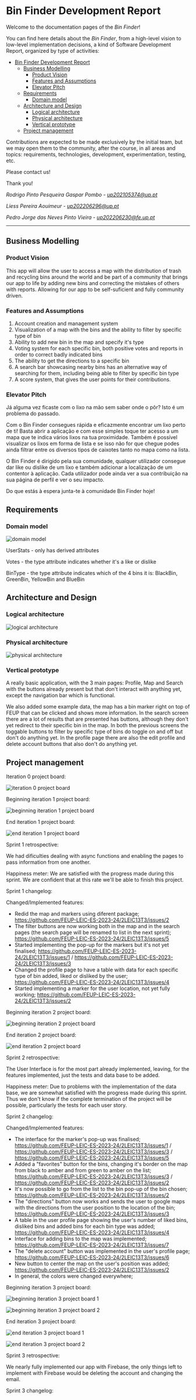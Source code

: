 <!-- README.md for LEIC-ES-2023-24 -->

# Bin Finder Development Report

Welcome to the documentation pages of the _Bin Finder_!

You can find here details about the _Bin Finder_, from a high-level vision to low-level implementation decisions, a kind of Software Development Report, organized by type of activities: 

- [Bin Finder Development Report](#bin-finder-development-report)
  - [Business Modelling](#business-modelling)
    - [Product Vision](#product-vision)
    - [Features and Assumptions](#features-and-assumptions)
    - [Elevator Pitch](#elevator-pitch)
  - [Requirements](#requirements)
    - [Domain model](#domain-model)
  - [Architecture and Design](#architecture-and-design)
    - [Logical architecture](#logical-architecture)
    - [Physical architecture](#physical-architecture)
    - [Vertical prototype](#vertical-prototype)
  - [Project management](#project-management)

Contributions are expected to be made exclusively by the initial team, but we may open them to the community, after the course, in all areas and topics: requirements, technologies, development, experimentation, testing, etc.

Please contact us!

Thank you!

*Rodrigo Pinto Pesqueira Gaspar Pombo - up202105374@up.pt*

*Liess Pereira Aouimeur - up202206296@up.pt*

*Pedro Jorge das Neves Pinto Vieira - up202206230@fe.up.pt*

---
## Business Modelling

### Product Vision

This app will allow the user to access a map with the distribution of trash and recycling bins around the world and be part of a community that brings our app to life by adding new bins and correcting the mistakes of others with reports. Allowing for our app to be self-suficient and fully community driven.

### Features and Assumptions

1. Account creation and management system
2. Visualization of a map with the bins and the ability to filter by specific type of bin
3. Ability to add new bin in the map and specify it's type
4. Voting system for each specific bin, both positive votes and reports in order to correct badly indicated bins
5. The ability to get the directions to a specific bin
6. A search bar showcasing nearby bins has an alternative way of searching for them, including being able to filter by specific bin type
7. A score system, that gives the user points for their contributions.

### Elevator Pitch

Já alguma vez ficaste com o lixo na mão sem saber onde o pôr? Isto é um problema do passado.

Com o Bin Finder consegues rápida e eficazmente encontrar um lixo perto de ti! Basta abrir a aplicação e com esse simples toque ter acesso a um mapa que te indica vários lixos na tua proximidade. Também é possível visualizar os lixos em forma de lista e se isso não for que chegue podes ainda filtrar entre os diversos tipos de caixotes tanto no mapa como na lista.

O Bin Finder é dirigido pela sua comunidade, qualquer utilizador consegue dar like ou dislike  de um lixo e também adicionar a localização de um contentor à aplicação. Cada utilizador pode ainda ver a sua contribuição na sua página de perfil e ver o seu impacto.

Do que estás à espera junta-te à comunidade Bin Finder hoje!

## Requirements

### Domain model

![domain model](https://github.com/FEUP-LEIC-ES-2023-24/2LEIC13T3/raw/main/domain_model.jpeg)

UserStats - only has derived attributes

Votes - the type attribute indicates whether it's a like or dislike

BinType - the type attribute indicates which of the 4 bins it is: BlackBin, GreenBin, YellowBin and BlueBin

## Architecture and Design

### Logical architecture

![logical architecture](https://github.com/FEUP-LEIC-ES-2023-24/2LEIC13T3/raw/main/logical_architecture.jpg)

### Physical architecture

![physical architecture](https://github.com/FEUP-LEIC-ES-2023-24/2LEIC13T3/raw/main/physical_architecture.jpg)

### Vertical prototype

A really basic application, with the 3 main pages: Profile, Map and Search with the buttons already present but that don't interact with anything yet, except the navigation bar which is functional.

We also added some example data, the map has a bin marker right on top of FEUP that can be clicked and shows more information. In the search screen there are a lot of results that are presented has buttons, although they don't yet redirect to their specific bin in the map. In both the previous screens the toggable buttons to filter by specific type of bins do toggle on and off but don't do anything yet. In the profile page there are also the edit profile and delete account buttons that also don't do anything yet.

## Project management

Iteration 0 project board:

![iteration 0 project board](https://github.com/FEUP-LEIC-ES-2023-24/2LEIC13T3/raw/main/project_board_screenshot.png)

Beginning iteration 1 project board:

![beginning iteration 1 project board](https://github.com/FEUP-LEIC-ES-2023-24/2LEIC13T3/raw/main/beginning_iteration_1_project_board_screenshot.png)

End iteration 1 project board:

![end iteration 1 project board](https://github.com/FEUP-LEIC-ES-2023-24/2LEIC13T3/raw/main/end_iteration_1_project_board_screenshot.png)

Sprint 1 retrospective:

We had dificulties dealing with async functions and enabling the pages to pass information from one another.

Happiness meter: We are satisfied with the progress made during this sprint. We are confident that at this rate we'll be able to finish this project.

Sprint 1 changelog:

Changed/Implemented features:
- Redid the map and markers using diferent package; https://github.com/FEUP-LEIC-ES-2023-24/2LEIC13T3/issues/2
- The filter buttons are now working both in the map and in the search pages (the search page will be renamed to list in the next sprint); https://github.com/FEUP-LEIC-ES-2023-24/2LEIC13T3/issues/5
- Started implementing the pop-up for the markers but it's not yet finalised; https://github.com/FEUP-LEIC-ES-2023-24/2LEIC13T3/issues/1 / https://github.com/FEUP-LEIC-ES-2023-24/2LEIC13T3/issues/3
- Changed the profile page to have a table with data for each specific type of bin added, liked or disliked by the user; https://github.com/FEUP-LEIC-ES-2023-24/2LEIC13T3/issues/4
- Started implementing a marker for the user location, not yet fully working; https://github.com/FEUP-LEIC-ES-2023-24/2LEIC13T3/issues/2

Beginning iteration 2 project board:

![beginning iteration 2 project board](https://github.com/FEUP-LEIC-ES-2023-24/2LEIC13T3/raw/main/beginning_iteration_2_project_board_screenshot.png)

End iteration 2 project board:

![end iteration 2 project board](https://github.com/FEUP-LEIC-ES-2023-24/2LEIC13T3/raw/main/end_iteration_2_project_board_screenshot.png)

Sprint 2 retrospective:

The User Interface is for the most part already implemented, leaving, for the features implemented, just the tests and data base to be added.

Happiness meter: Due to problems with the implementation of the data base, we are somewhat satisfied with the progress made during this sprint. Thus we don't know if the complete termination of the project will be possible, particularly the tests for each user story.

Sprint 2 changelog:

Changed/Implemented features:
- The interface for the marker's pop-up was finalised; https://github.com/FEUP-LEIC-ES-2023-24/2LEIC13T3/issues/1 / https://github.com/FEUP-LEIC-ES-2023-24/2LEIC13T3/issues/3 / https://github.com/FEUP-LEIC-ES-2023-24/2LEIC13T3/issues/5
- Added a "favorites" button for the bins, changing it's border on the map from black to amber and from green to amber on the list; https://github.com/FEUP-LEIC-ES-2023-24/2LEIC13T3/issues/3 / https://github.com/FEUP-LEIC-ES-2023-24/2LEIC13T3/issues/2
- It's now possible to go from the list to the bin pop-up of the bin chosen; https://github.com/FEUP-LEIC-ES-2023-24/2LEIC13T3/issues/2
- The "directions" button now works and sends the user to google maps with the directions from the user position to the location of the bin; https://github.com/FEUP-LEIC-ES-2023-24/2LEIC13T3/issues/3
- A table in the user profile page showing the user's number of liked bins, disliked bins and added bins for each bin type was added; https://github.com/FEUP-LEIC-ES-2023-24/2LEIC13T3/issues/4
- Interface for adding bins to the map was implemented; https://github.com/FEUP-LEIC-ES-2023-24/2LEIC13T3/issues/7
- The "delete account" button was implemented in the user's profile page; https://github.com/FEUP-LEIC-ES-2023-24/2LEIC13T3/issues/6
- New button to center the map on the user's position was added; https://github.com/FEUP-LEIC-ES-2023-24/2LEIC13T3/issues/2
- In general, the colors were changed everywhere;

Beginning iteration 3 project board:

![beginning iteration 3 project board 1](https://github.com/FEUP-LEIC-ES-2023-24/2LEIC13T3/raw/main/beginning_iteration_3_project_board_screenshot_1.png)

![beginning iteration 3 project board 2](https://github.com/FEUP-LEIC-ES-2023-24/2LEIC13T3/raw/main/beginning_iteration_3_project_board_screenshot_2.png)

End iteration 3 project board:

![end iteration 3 project board 1](https://github.com/FEUP-LEIC-ES-2023-24/2LEIC13T3/raw/main/end_iteration_3_project_board_screenshot_1.png)

![end iteration 3 project board 2](https://github.com/FEUP-LEIC-ES-2023-24/2LEIC13T3/raw/main/end_iteration_3_project_board_screenshot_2.png)

Sprint 3 retrospective:

We nearly fully implemented our app with Firebase, the only things left to implement with Firebase would be deleting the account and changing the email.

Sprint 3 changelog: